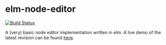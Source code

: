 # elm-node-editor
[![Build Status](https://dev.azure.com/mwtegelaers/elm-node-editor/_apis/build/status/BeardedPlatypus.elm-node-editor?branchName=master)](https://dev.azure.com/mwtegelaers/elm-node-editor/_build/latest?definitionId=18&branchName=master)

A (very) basic node editor implementation written in elm. A live demo 
of the latest revision can be found [here](https://beardedplatypus.github.io/elm-node-editor/).
